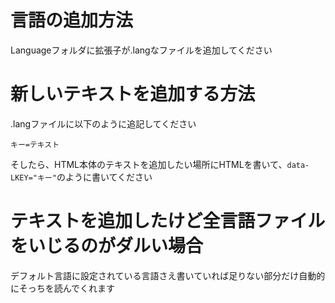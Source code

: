# 言語の追加方法
Languageフォルダに拡張子が.langなファイルを追加してください

# 新しいテキストを追加する方法
.langファイルに以下のように追記してください
```
キー=テキスト
```

そしたら、HTML本体のテキストを追加したい場所にHTMLを書いて、`data-LKEY="キー"`のように書いてください

# テキストを追加したけど全言語ファイルをいじるのがダルい場合
デフォルト言語に設定されている言語さえ書いていれば足りない部分だけ自動的にそっちを読んでくれます